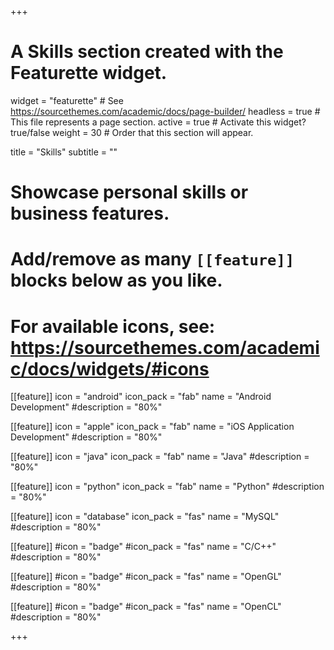 +++
# A Skills section created with the Featurette widget.
widget = "featurette"  # See https://sourcethemes.com/academic/docs/page-builder/
headless = true  # This file represents a page section.
active = true  # Activate this widget? true/false
weight = 30  # Order that this section will appear.

title = "Skills"
subtitle = ""

# Showcase personal skills or business features.
# 
# Add/remove as many `[[feature]]` blocks below as you like.
# 
# For available icons, see: https://sourcethemes.com/academic/docs/widgets/#icons

[[feature]]
  icon = "android"
  icon_pack = "fab"
  name = "Android Development"
  #description = "80%"

[[feature]]
  icon = "apple"
  icon_pack = "fab"
  name = "iOS Application Development"
  #description = "80%"
  
[[feature]]
  icon = "java"
  icon_pack = "fab"
  name = "Java"
  #description = "80%"
  

[[feature]]
  icon = "python"
  icon_pack = "fab"
  name = "Python"
  #description = "80%"
  
[[feature]]
  icon = "database"
  icon_pack = "fas"
  name = "MySQL"
  #description = "80%"
  
[[feature]]
  #icon = "badge"
  #icon_pack = "fas"
  name = "C/C++"
  #description = "80%"
  

[[feature]]
  #icon = "badge"
  #icon_pack = "fas"
  name = "OpenGL"
  #description = "80%"
  
[[feature]]
  #icon = "badge"
  #icon_pack = "fas"
  name = "OpenCL"
  #description = "80%"

+++
